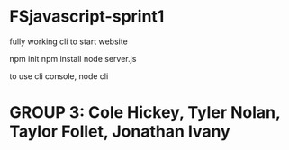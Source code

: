 # FSjavascript-sprint1
fully working cli
to start website

npm init
npm install
node server.js

to use cli console, node cli <command> <subcommand>
# GROUP 3: Cole Hickey, Tyler Nolan, Taylor Follet, Jonathan Ivany
